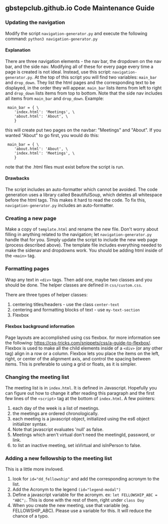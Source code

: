## gbstepclub.github.io Code Maintenance Guide

### Updating the navigation
Modify the script `navigation-generator.py` and execute the following command: `python3 navigation-generator.py`

#### Explanation
There are three navigation elements - the nav bar, the dropdown on the nav bar, and the side nav. Modifying all of these for every page every time a page is created is not ideal. Instead, use this script: `navigation-generator.py`.
At the top of this script you will find two variables: `main_bar` and `drop_down`. They list the html pages and the corresponding text to be displayed, in the order they will appear. `main_bar` lists items from left to right and `drop_down` lists items from top to bottom. Note that the side nav includes all items from `main_bar` and `drop_down`. Example:

~~~~
 main_bar = { \
	'index.html': 'Meetings', \
	'about.html': 'About', \
	}
~~~~
	
this will create put two pages on the navbar: "Meetings" and "About". If you wanted "About" to go first, you would do this: 

~~~~
 main_bar = { \
 	'about.html': 'About', \
	'index.html': 'Meetings', \
	}
~~~~

note that the .html files must exist before  the script is run. 

#### Drawbacks
The script includes an auto-formatter which cannot be avoided. The code generation uses a library called BeautifulSoup, which deletes all whitespace before the html tags. This makes it hard to read the code. To fix this, `navigation-generator.py` includes an auto-formatter. 

### Creating a new page
Make a copy of `template.html` and rename the new file. Don't worry about filling in anything related to the navigation; let `navigation-generator.py` handle that for you. Simply update the script to include the new web page (process described above). The template file includes everything needed to make the sidenav and dropdowns work. You should be adding html inside of the `<main>` tag.  

### Formatting pages
Wrap any text in `<div>` tags. Then add one, maybe two classes and you should be done. The helper classes are defined in `css/custom.css`.

There are three types of helper classes:
1. centering titles/headers - use the class `center-text`
2. centering and formatting blocks of text - use `my-text-section`
3. Flexbox

#### Flexbox background information
Page layouts are accomplished using css flexbox. for more information see the following: https://css-tricks.com/snippets/css/a-guide-to-flexbox/. Flexbox is used to make all the child elements inside of a `<div>` (or any other tag) align in a row or a column. Flexbox lets you place the items on the left, right, or center of the alignment axis, and control  the spacing between items. This is preferable to using a grid or floats, as it is simpler. 

### Changing the meeting list
The meeting list is in `index.html`. It is defined in Javascript. Hopefully you can figure out how to change it after reading this paragraph and the first few lines of the `<script>` tag at the bottom of `index.html`. A few pointers:
1. each day of the week is a list of meetings. 
2. the meetings are ordered chronologically. 
3. each meeting is a javascript object, initialized using the es6 object initializer syntax. 
4. Note that javascript evaluates 'null' as false. 
5. Meetings which aren't virtual don't need the meetingId, password, or link. 
6. to list an inactive meeting, set isVirtual and isInPerson to false. 

### Adding a new fellowship to the meeting list
This is a little more invloved. 
1. look for `id="dd_fellowship"` and add the corresponding acronym to the list. 
2. Add the Acronym to the legend `(id="legend-modal")`
3. Define a javascript variable for the acronym. ex: `let FELLOWSHIP_ABC = "ABC";`. This is done with the rest of them, right under `class Day`
4. When you create the new meeting, use that variable (eg. FELLOWSHIP_ABC). Please use a variable for this. It will reduce the chance of a typo.



